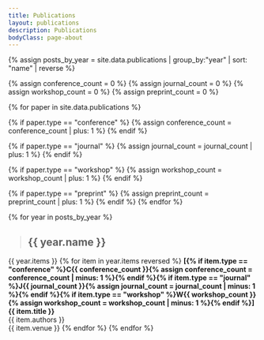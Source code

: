 ```yaml
---
title: Publications
layout: publications
description: Publications
bodyClass: page-about
---
```

{% assign posts_by_year = site.data.publications | group_by:"year" | sort: "name" | reverse %}

{% assign conference_count = 0 %}
{% assign journal_count = 0 %}
{% assign workshop_count = 0 %}
{% assign preprint_count = 0 %}

{% for paper in site.data.publications %}

{% if paper.type == "conference" %}
{% assign conference_count = conference_count | plus: 1 %}
{% endif %}

{% if paper.type == "journal" %}
{% assign journal_count = journal_count | plus: 1 %}
{% endif %}

{% if paper.type == "workshop" %}
{% assign workshop_count = workshop_count | plus: 1 %}
{% endif %}

{% if paper.type == "preprint" %}
{% assign preprint_count = preprint_count | plus: 1 %}
{% endif %}
{% endfor %}

{% for year in posts_by_year %}
> ## {{ year.name }}

{{ year.items }}
{% for item in year.items reversed %}
**[{% if item.type == "conference" %}C{{ conference_count }}{% assign conference_count = conference_count | minus: 1 %}{% endif %}{% if item.type == "journal" %}J{{ journal_count }}{% assign journal_count = journal_count | minus: 1 %}{% endif %}{% if item.type == "workshop" %}W{{ workshop_count }}{% assign workshop_count = workshop_count | minus: 1 %}{% endif %}] {{ item.title }}**
<br>
{{ item.authors }}
<br>
{{ item.venue }}
{% endfor %}
{% endfor %}